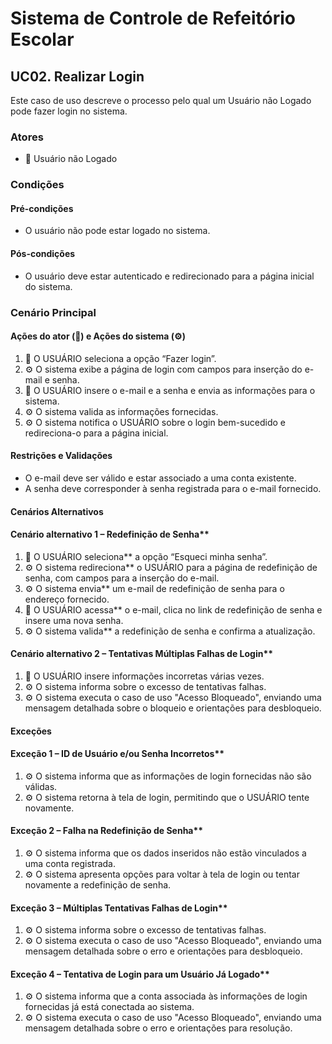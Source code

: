 # Sistema de Controle de Refeitório Escolar

## UC02. Realizar Login

Este caso de uso descreve o processo pelo qual um Usuário não Logado pode fazer login no sistema.

### Atores
- 👤 Usuário não Logado

### Condições
#### Pré-condições
- O usuário não pode estar logado no sistema.
  
#### Pós-condições 
- O usuário deve estar autenticado e redirecionado para a página inicial do sistema.

### Cenário Principal
#### Ações do ator (👤) e Ações do sistema (⚙️)
1. 👤 O USUÁRIO seleciona a opção “Fazer login”.
2. ⚙️ O sistema exibe a página de login com campos para inserção do e-mail e senha.
3. 👤 O USUÁRIO insere o e-mail e a senha e envia as informações para o sistema.
4. ⚙️ O sistema valida as informações fornecidas.
5. ⚙️ O sistema notifica o USUÁRIO sobre o login bem-sucedido e redireciona-o para a página inicial.

#### Restrições e Validações
- O e-mail deve ser válido e estar associado a uma conta existente.
- A senha deve corresponder à senha registrada para o e-mail fornecido.

#### Cenários Alternativos
#### Cenário alternativo 1 – Redefinição de Senha**
  1. 👤 O USUÁRIO seleciona** a opção “Esqueci minha senha”.
  2. ⚙️ O sistema redireciona** o USUÁRIO para a página de redefinição de senha, com campos para a inserção do e-mail.
  3. ⚙️ O sistema envia** um e-mail de redefinição de senha para o endereço fornecido.
  4. 👤 O USUÁRIO acessa** o e-mail, clica no link de redefinição de senha e insere uma nova senha.
  5. ⚙️ O sistema valida** a redefinição de senha e confirma a atualização.

#### Cenário alternativo 2 – Tentativas Múltiplas Falhas de Login**
  1. 👤 O USUÁRIO insere informações incorretas várias vezes.
  2. ⚙️ O sistema informa sobre o excesso de tentativas falhas.
  3. ⚙️ O sistema executa o caso de uso "Acesso Bloqueado", enviando uma mensagem detalhada sobre o bloqueio e orientações para desbloqueio.

#### Exceções
#### Exceção 1 – ID de Usuário e/ou Senha Incorretos**
  1. ⚙️ O sistema informa que as informações de login fornecidas não são válidas.
  2. ⚙️ O sistema retorna à tela de login, permitindo que o USUÁRIO tente novamente.

#### Exceção 2 – Falha na Redefinição de Senha**
  1. ⚙️ O sistema informa que os dados inseridos não estão vinculados a uma conta registrada.
  2. ⚙️ O sistema apresenta opções para voltar à tela de login ou tentar novamente a redefinição de senha.

#### Exceção 3 – Múltiplas Tentativas Falhas de Login**
  1. ⚙️ O sistema informa sobre o excesso de tentativas falhas.
  2. ⚙️ O sistema executa o caso de uso "Acesso Bloqueado", enviando uma mensagem detalhada sobre o erro e orientações para desbloqueio.

#### Exceção 4 – Tentativa de Login para um Usuário Já Logado**
  1. ⚙️ O sistema informa que a conta associada às informações de login fornecidas já está conectada ao sistema.
  2. ⚙️ O sistema executa o caso de uso "Acesso Bloqueado", enviando uma mensagem detalhada sobre o erro e orientações para resolução.
